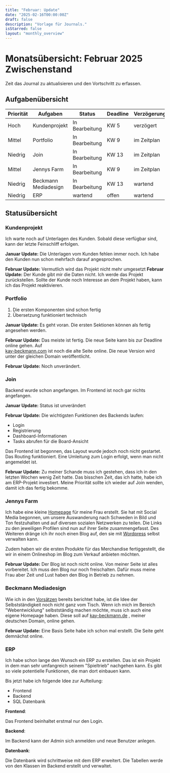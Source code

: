 ```yaml
---
title: "Februar: Update"
date: "2025-02-16T00:00:00Z"
draft: false
description: "Vorlage für Journals."
isStarred: false
layout: "monthly_overview"
---
```


# Monatsübersicht: Februar 2025 Zwischenstand

Zeit das Journal zu aktualisieren und den Vortschritt zu erfassen.

## Aufgabenübersicht

| Priorität | Aufgaben             | Status         | Deadline | Verzögerungsstatus |
| --------- | -------------------- | -------------- | -------- | ------------------ |
| Hoch      | Kundenprojekt        | In Bearbeitung | KW 5     | verzögert          |
| Mittel    | Portfolio            | In Bearbeitung | KW 9     | im Zeitplan        |
| Niedrig   | Join                 | In Bearbeitung | KW 13    | im Zeitplan        |
| Mittel    | Jennys Farm          | In Bearbeitung | KW 9     | im Zeitplan        |
| Niedrig   | Beckmann Mediadesign | In Bearbeitung | KW 13    | wartend            |
| Niedrig   | ERP                  | wartend        | offen    | wartend            |

## Statusübersicht

### Kundenprojekt

Ich warte noch auf Unterlagen des Kunden. Sobald diese verfügbar sind, kann der letzte
Feinschliff erfolgen.

**Januar Update:** Die Unterlagen vom Kunden fehlen immer noch.
Ich habe den Kunden nun schon mehrfach darauf angesprochen.

**Februar Update:** Vermutlich wird das Projekt nicht mehr umgesetzt
**Februar Update:** Der Kunde gibt mir die Daten nicht. Ich werde das Projekt zurückstellen.
Sollte der Kunde noch Interesse an dem Projekt haben, kann ich das Projekt reaktivieren.

### Portfolio

1. Die ersten Komponenten sind schon fertig
1. Übersetzung funktioniert technisch

**Januar Update:** Es geht voran. Die ersten Sektionen können als fertig
angesehen werden.

**Februar Update:** Das meiste ist fertig. Die neue Seite kann bis zur
Deadline online gehen. Auf  
[kay-beckmann.com](https://kay-beckmann.com)
ist noch die alte Seite online. Die neue Version wird unter der gleichen
Domain veröffentlicht.

**Februar Update:** Noch unverändert.

### Join

Backend wurde schon angefangen.
Im Frontend ist noch gar nichts angefangen.

**Januar Update:** Status ist unverändert

**Februar Update:**
Die wichtigsten Funktionen des Backends laufen:

- Login
- Registrierung
- Dashboard-Informationen
- Tasks abrufen für die Board-Ansicht

Das Frontend ist begonnen, das Layout wurde jedoch noch nicht gestartet.
Das Routing funktioniert. Eine Umleitung zum Login erfolgt, wenn man nicht angemeldet ist.

**Februar Update:**
Zu meiner Schande muss ich gestehen, dass ich in den letzten Wochen wenig Zeit hatte.
Das bisschen Zeit, das ich hatte, habe ich am ERP-Projekt investiert.
Meine Priorität sollte ich wieder auf Join wenden, damit ich das fertig bekomme.

### Jennys Farm

Ich habe eine kleine
[Homepage](https://jennys-farm.com)
für meine Frau erstellt.
Sie hat mit Social Media begonnen, um unsere Auswanderung nach Schweden
in Bild und Ton festzuhalten und auf diversen sozialen Netzwerken zu teilen.
Die Links zu den jeweiligen Profilen sind nun auf ihrer Seite zusammengefasst.
Des Weiteren dränge ich ihr noch einen Blog auf, den sie mit
[Wordpress](https://de.wikipedia.org/wiki/WordPress)
selbst verwalten kann.

Zudem haben wir die ersten Produkte für das Merchandise fertiggestellt,
die wir in einem Onlineshop im Blog zum Verkauf anbieten möchten.

**Februar Update:**
Der Blog ist noch nicht online. Von meiner Seite ist alles vorbereitet.
Ich muss den Blog nur noch freischalten. Dafür muss meine Frau aber Zeit und Lust
haben den Blog in Betrieb zu nehmen.

### Beckmann Mediadesign

Wie ich in den
[Vorsätzen](https://blog.kay-beckmann.de/posts/2024-12-30_vorsaetze/)
bereits berichtet habe, ist die Idee der Selbstständigkeit noch nicht ganz vom Tisch.
Wenn ich mich im Bereich "Webentwicklung" selbstständig machen möchte, muss ich auch
eine eigene Homepage haben. Diese soll auf
[kay-beckmann.de](https://kay-beckmann.de)
, meiner deutschen Domain, online gehen.

**Februar Update:**
Eine Basis Seite habe ich schon mal erstellt. Die Seite geht demnächst online.

### ERP

Ich habe schon lange den Wunsch ein ERP zu erstellen.
Das ist ein Projekt in dem man sehr umfangreich seinem "Spieltrieb" nachgehen kann.
Es gibt so viele potentielle Funktionen, die man dort einbauen kann.

Bis jetzt habe ich folgende Idee zur Aufteilung:

- Frontend
- Backend
- SQL Datenbank

**Frontend**:

Das Frontend beinhaltet erstmal nur den Login.

**Backend**:

Im Backend kann der Admin sich anmelden und neue Benutzer anlegen.

**Datenbank**:

Die Datenbank wird schrittweise mit dem ERP erweitert. Die Tabellen werde
von den Klassen im Backend erstellt und verwaltet.
